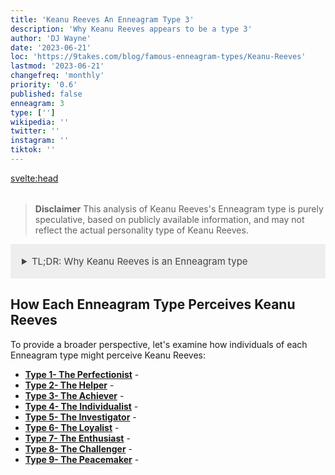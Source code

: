 ```yaml
---
title: 'Keanu Reeves An Enneagram Type 3'
description: 'Why Keanu Reeves appears to be a type 3'
author: 'DJ Wayne'
date: '2023-06-21'
loc: 'https://9takes.com/blog/famous-enneagram-types/Keanu-Reeves'
lastmod: '2023-06-21'
changefreq: 'monthly'
priority: '0.6'
published: false
enneagram: 3
type: ['']
wikipedia: ''
twitter: ''
instagram: ''
tiktok: ''
---
```


<!-- // notes:  -->

<svelte:head>

<meta property="og:image" content="https://9takes.com/types/3s/Keanu-Reeves.webp" />
  <link rel="canonical" href="https://9takes.com/blog/famous-enneagram-types/Keanu-Reeves">
</svelte:head>

<script>
	import  PopCard  from "../../../lib/components/atoms/PopCard.svelte";
</script>
<div
	style="display: flex;
    justify-content: center;
    margin: 1rem 0;
	"
>
	<PopCard
		image={`/types/3s/${'Keanu-Reeves'}.webp`}
		showIcon={false}
		displayText="Keanu Reeves"
		subtext=""
	/>
</div>

> **Disclaimer** This analysis of Keanu Reeves's Enneagram type is purely speculative, based on publicly available information, and may not reflect the actual personality type of Keanu Reeves.

<details>
<summary class="accordion">TL;DR: Why Keanu Reeves is an Enneagram type</summary>
<div class="panel">
<ul>
<li>
</li>
<li>
</li>
<li>
</li>
<li>
</li>
</ul>
  </div>
</details>

<p class="firstLetter"></p>

## How Each Enneagram Type Perceives Keanu Reeves

To provide a broader perspective, let's examine how individuals of each Enneagram type might perceive Keanu Reeves:

- **[Type 1- The Perfectionist](/blog/enneagram/enneagram-type-1)** -
- **[Type 2- The Helper](/blog/enneagram/enneagram-type-2)** -
- **[Type 3- The Achiever](/blog/enneagram/enneagram-type-3)** -
- **[Type 4- The Individualist](/blog/enneagram/enneagram-type-4)** -
- **[Type 5- The Investigator](/blog/enneagram/enneagram-type-5)** -
- **[Type 6- The Loyalist](/blog/enneagram/enneagram-type-6)** -
- **[Type 7- The Enthusiast](/blog/enneagram/enneagram-type-7)** -
- **[Type 8- The Challenger](/blog/enneagram/enneagram-type-8)** -
- **[Type 9- The Peacemaker](/blog/enneagram/enneagram-type-9)** -

<div>
<script type="application/ld+json">

</script>
</div>

<style lang="scss">
  .accordion {
    background-color: #eee;
    color: #444;
    cursor: pointer;
    padding: 18px;
    border: none;
    text-align: left;
    outline: none;
    font-size: 15px;
    transition: 0.4s;
  }

  .accordion:hover {
    background-color: var(--color-theme-purple-v);
    color: var(--color-theme-purple);
  }

  /*.panel:hover {

    background-color: #ccc;

}*/

  .panel {
    padding: 18px;
    /*display: none;*/
    background-color: white;
    overflow: hidden;

  }
</style>
